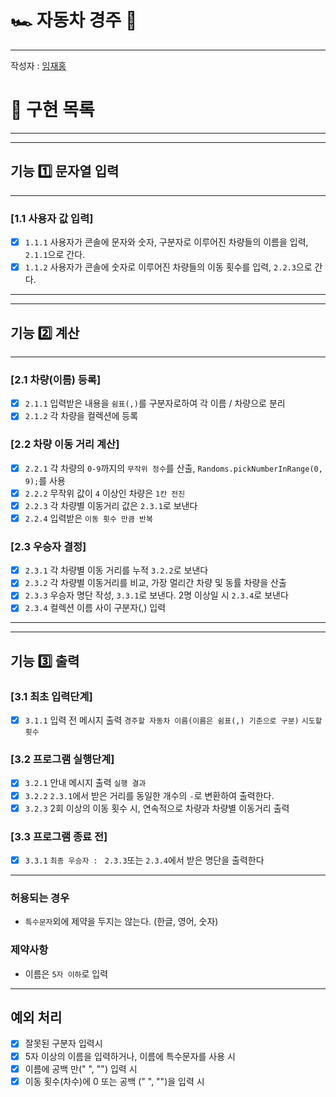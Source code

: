 # 🏎️ 자동차 경주 🏁

---
작성자 : [임재홍](https://github.com/ahpicl64)

# 🔧 구현 목록

---

---

## 기능 1️⃣ 문자열 입력

---

### [1.1 사용자 값 입력]

- [x] `1.1.1` 사용자가 콘솔에 문자와 숫자, 구분자로 이루어진 차량들의 이름을 입력, `2.1.1`으로 간다.
- [x] `1.1.2` 사용자가 콘솔에 숫자로 이루어진 차량들의 이동 횟수를 입력, `2.2.3`으로 간다.

---

---

## 기능 2️⃣ 계산

---

### [2.1 차량(이름) 등록]

- [X] `2.1.1` 입력받은 내용을 `쉼표(,)`를 구분자로하여 각 이름 / 차량으로 분리
- [X] `2.1.2` 각 차량을 컬렉션에 등록

### [2.2 차량 이동 거리 계산]

- [X] `2.2.1` 각 차량의 `0-9`까지의 `무작위 정수`를 산출, `Randoms.pickNumberInRange(0, 9);`를 사용
- [X] `2.2.2` 무작위 값이 `4` 이상인 차량은 `1칸 전진`
- [x] `2.2.3` 각 차량별 이동거리 값은 `2.3.1`로 보낸다
- [x] `2.2.4` 입력받은 `이동 횟수 만큼 반복`

### [2.3 우승자 결정]

- [x] `2.3.1` 각 차량별 이동 거리를 누적 `3.2.2`로 보낸다
- [x] `2.3.2` 각 차량별 이동거리를 비교, 가장 멀리간 차량 및 동률 차량을 산출
- [x] `2.3.3` 우승자 명단 작성, `3.3.1`로 보낸다. 2명 이상일 시 `2.3.4`로 보낸다
- [x] `2.3.4` 컬렉션 이름 사이 구분자(,) 입력

---

---

## 기능 3️⃣ 출력

### [3.1 최초 입력단계]

- [X] `3.1.1` 입력 전 메시지 출력 `경주할 자동차 이름(이름은 쉼표(,) 기준으로 구분)` `시도할 횟수`

### [3.2 프로그램 실행단계]

- [X] `3.2.1` 안내 메시지 출력 `실행 결과`
- [X] `3.2.2` `2.3.1`에서 받은 거리를 동일한 개수의 `-`로 변환하여 출력한다.
- [x] `3.2.3` 2회 이상의 이동 횟수 시, 연속적으로 차량과 차량별 이동거리 출력

### [3.3 프로그램 종료 전]

- [x] `3.3.1` `최종 우승자 : ` `2.3.3`또는 `2.3.4`에서 받은 명단을 출력한다

---

### 허용되는 경우

- `특수문자`외에 제약을 두지는 않는다. (한글, 영어, 숫자)

### 제약사항

- 이름은 `5자 이하`로 입력

---

## 예외 처리

- [x] 잘못된 구분자 입력시
- [X] 5자 이상의 이름을 입력하거나, 이름에 특수문자를 사용 시
- [x] 이름에 공백 만(" ", "") 입력 시
- [X] 이동 횟수(차수)에 0 또는 공백 (" ", "")을 입력 시
